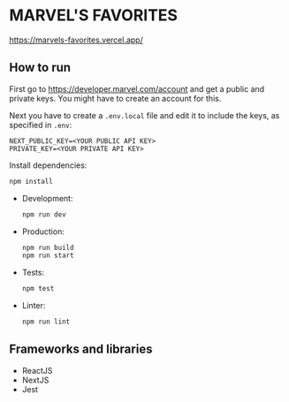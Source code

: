 # MARVEL'S FAVORITES

https://marvels-favorites.vercel.app/

## How to run

First go to https://developer.marvel.com/account and get a public and private keys. You might have to create an account for this.

Next you have to create a `.env.local` file and edit it to include the keys, as specified in `.env`:

```
NEXT_PUBLIC_KEY=<YOUR PUBLIC API KEY>
PRIVATE_KEY=<YOUR PRIVATE API KEY>
```

Install dependencies:

```sh
npm install
```

* Development:
    
    ```sh
    npm run dev
    ```

* Production:

    ```sh
    npm run build
    npm run start
    ```

* Tests:

    ```sh
    npm test
    ```

* Linter:

    ```sh
    npm run lint
    ```

## Frameworks and libraries

- ReactJS
- NextJS
- Jest
